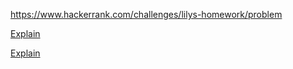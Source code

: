 https://www.hackerrank.com/challenges/lilys-homework/problem

[Explain](https://www.hackerrank.com/challenges/lilys-homework/forum/comments/219236)

[Explain](https://www.hackerrank.com/challenges/lilys-homework/forum/comments/388615)
